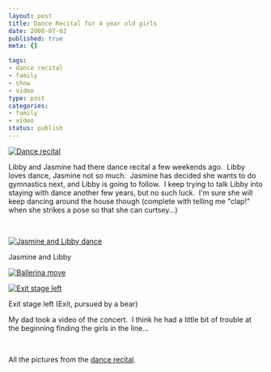 ```yaml
--- 
layout: post
title: Dance Recital for 4 year old girls
date: 2008-07-02
published: true
meta: {}

tags: 
- dance recital
- family
- show
- video
type: post
categories: 
- family
- video
status: publish
---
```





  

[![Dance recital](http://media.eick.us/2011/05/2618471607_a8316418f1.jpg)](http://www.flickr.com/photos/19429588@N00/2618471607/ "Dance recital")

  

Libby and Jasmine had there dance recital a few weekends ago.  Libby loves dance, Jasmine not so much.  Jasmine has decided she wants to do gymnastics next, and Libby is going to follow.  I keep trying to talk Libby into staying with dance another few years, but no such luck.  I'm sure she will keep dancing around the house though (complete with telling me "clap!" when she strikes a pose so that she can curtsey...)

  

 

  

[![Jasmine and Libby dance](http://media.eick.us/2011/05/2618481961_100729fe05.jpg)](http://www.flickr.com/photos/19429588@N00/2618481961/ "Jasmine and Libby dance")

  

Jasmine and Libby

  

[![Ballerina move](http://media.eick.us/2011/05/2618480669_da74b5d1e4.jpg)](http://www.flickr.com/photos/19429588@N00/2618480669/ "Ballerina move")

  

[![Exit stage left](http://media.eick.us/2011/05/2619290788_51ebf2a83b.jpg)](http://www.flickr.com/photos/19429588@N00/2619290788/ "Exit stage left")

  

Exit stage left (Exit, pursued by a bear)

My dad took a video of the concert.  I think he had a little bit of trouble at the beginning finding the girls in the line...

  



  

 

  

All the pictures from the [dance recital](http://flickr.com/photos/andreweick/sets/72157605869080467/show/).

